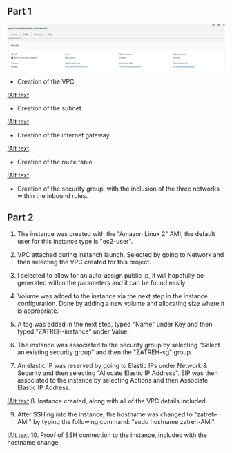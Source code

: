 ## Part 1
![Image](https://github.com/WSU-kduncan/ceg3120-AZ-Sketches/blob/main/Project2/VPC%20Creation.png)
  - Creation of the VPC.

[!Alt text](https://user-images.githubusercontent.com/76796854/153281333-43a3fb51-b09a-4b1a-ba74-3bf0063f4b6d.png)
  - Creation of the subnet.

[!Alt text](https://user-images.githubusercontent.com/76796854/153281657-96ab28ff-05d6-4427-a927-9fb67872e638.png)
  - Creation of the internet gateway.

[!Alt text](https://user-images.githubusercontent.com/76796854/153282111-d2500e03-1513-4662-83b0-5955c00517a3.png)
  - Creation of the route table.

[!Alt text](https://user-images.githubusercontent.com/76796854/153283432-08572fa0-3d99-4ed8-bc24-e60d5b552816.png)
  - Creation of the security group, with the inclusion of the three networks within the inbound rules.


## Part 2
  1. The instance was created with the "Amazon Linux 2" AMI, the default user for this instance type is "ec2-user".

  2. VPC attached during instanch launch. Selected by going to Network and then selecting the VPC created for this project.

  3. I selected to allow for an auto-assign public ip, it will hopefully be generated within the parameters and it can be found easily.

  4. Volume was added to the instance via the next step in the instance configuration. Done by adding a new volume and allocating size where it is appropriate.

  5. A tag was added in the next step, typed "Name" under Key and then typed "ZATREH-instance" under Value.

  6. The instance was associated to the security group by selecting "Select an existing security group" and then the "ZATREH-sg" group.

  7. An elastic IP was reserved by going to Elastic IPs under Network & Security and then selecting "Allocate Elastic IP Address". EIP was then associated to the instance by selecting Actions and then Associate Elastic IP Address.

[!Alt text](https://user-images.githubusercontent.com/76796854/153288850-aedc3dff-1c01-451e-85bf-153dcf692f05.png)
  8. Instance created, along with all of the VPC details included.

  9. After SSHing into the instance, the hostname was changed to "zatreh-AMI" by typing the following command: "sudo hostname zatreh-AMI".

[!Alt text](https://user-images.githubusercontent.com/76796854/153492076-61495daf-4ac9-4e71-90e5-6f2933ea4e01.png)
  10. Proof of SSH connection to the instance, included with the hostname change.

